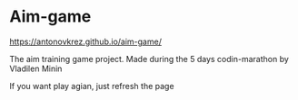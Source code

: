 # Aim-game
https://antonovkrez.github.io/aim-game/

The aim training game project. Made during the 5 days codin-marathon by Vladilen Minin

If you want play agian, just refresh the page
